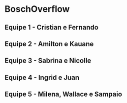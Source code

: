 # BoschOverflow


##  Equipe 1 - Cristian e Fernando

## Equipe 2 - Amilton e Kauane

##  Equipe 3 - Sabrina e Nicolle

##  Equipe 4 - Ingrid e Juan

##  Equipe 5 - Milena, Wallace e Sampaio